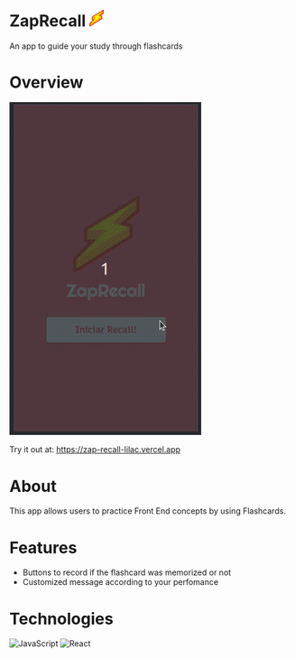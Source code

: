 # ZapRecall  <img src="https://github.com/renatainacio/ZapRecall/blob/main/src/assets/logo.png" width=25px>

An app to guide your study through flashcards

# Overview
<img src=https://github.com/renatainacio/ZapRecall/blob/main/src/assets/ZapRecall.gif>

Try it out at: https://zap-recall-lilac.vercel.app

# About
This app allows users to practice Front End concepts by using Flashcards.

# Features
- Buttons to record if the flashcard was memorized or not
- Customized message according to your perfomance

# Technologies
  ![JavaScript](https://img.shields.io/badge/javascript-%23323330.svg?style=for-the-badge&logo=javascript&logoColor=%23F7DF1E)
	![React](https://img.shields.io/badge/react-%2320232a.svg?style=for-the-badge&logo=react&logoColor=%2361DAFB)
